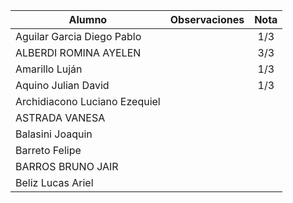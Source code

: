 | Alumno                        | Observaciones | Nota  |
| ----------------------------- | ------------- | :---: |
| Aguilar Garcia Diego Pablo    |               |  1/3  |
| ALBERDI ROMINA AYELEN         |               |  3/3  |
| Amarillo Luján                |               |  1/3  |
| Aquino Julian David           |               |  1/3  |
| Archidiacono Luciano Ezequiel |               |       |
| ASTRADA VANESA                |               |       |
| Balasini Joaquin              |               |       |
| Barreto Felipe                |               |       |
| BARROS BRUNO JAIR             |               |       |
| Beliz Lucas Ariel             |               |       |